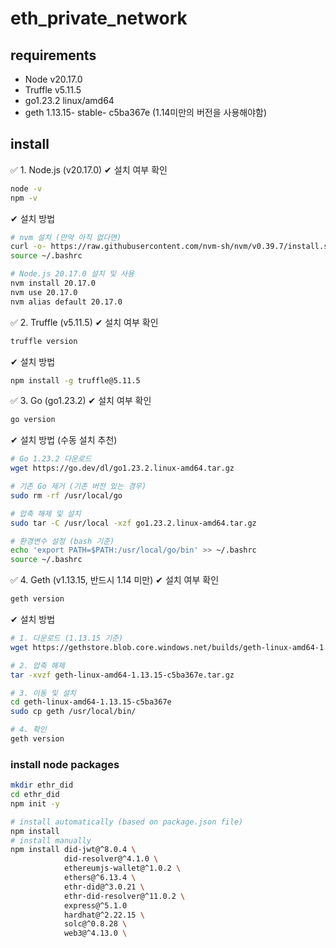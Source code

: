 # eth_private_network

## requirements
- Node v20.17.0
- Truffle v5.11.5
- go1.23.2 linux/amd64
- geth 1.13.15- stable- c5ba367e (1.14미만의 버전을 사용해야함)

## install 
✅ 1. Node.js (v20.17.0)
✔ 설치 여부 확인
```bash
node -v
npm -v
```
✔ 설치 방법
```bash
# nvm 설치 (만약 아직 없다면)
curl -o- https://raw.githubusercontent.com/nvm-sh/nvm/v0.39.7/install.sh | bash
source ~/.bashrc

# Node.js 20.17.0 설치 및 사용
nvm install 20.17.0
nvm use 20.17.0
nvm alias default 20.17.0
```

✅ 2. Truffle (v5.11.5)
✔ 설치 여부 확인
```bash
truffle version
```
✔ 설치 방법
```bash
npm install -g truffle@5.11.5
```

✅ 3. Go (go1.23.2)
✔ 설치 여부 확인
```bash
go version
```
✔ 설치 방법 (수동 설치 추천)
```bash
# Go 1.23.2 다운로드
wget https://go.dev/dl/go1.23.2.linux-amd64.tar.gz

# 기존 Go 제거 (기존 버전 있는 경우)
sudo rm -rf /usr/local/go

# 압축 해제 및 설치
sudo tar -C /usr/local -xzf go1.23.2.linux-amd64.tar.gz

# 환경변수 설정 (bash 기준)
echo 'export PATH=$PATH:/usr/local/go/bin' >> ~/.bashrc
source ~/.bashrc
```

✅ 4. Geth (v1.13.15, 반드시 1.14 미만)
✔ 설치 여부 확인
```bash
geth version

```
✔ 설치 방법
```bash
# 1. 다운로드 (1.13.15 기준)
wget https://gethstore.blob.core.windows.net/builds/geth-linux-amd64-1.13.15-c5ba367e.tar.gz

# 2. 압축 해제
tar -xvzf geth-linux-amd64-1.13.15-c5ba367e.tar.gz

# 3. 이동 및 설치
cd geth-linux-amd64-1.13.15-c5ba367e
sudo cp geth /usr/local/bin/

# 4. 확인
geth version
```

### install node packages
```bash
mkdir ethr_did
cd ethr_did
npm init -y
```
```bash
# install automatically (based on package.json file)
npm install
# install manually
npm install did-jwt@^8.0.4 \
            did-resolver@^4.1.0 \
            ethereumjs-wallet@^1.0.2 \
            ethers@^6.13.4 \
            ethr-did@^3.0.21 \
            ethr-did-resolver@^11.0.2 \
            express@^5.1.0
            hardhat@^2.22.15 \
            solc@^0.8.28 \
            web3@^4.13.0 \
```